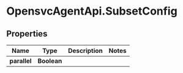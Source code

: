 # OpensvcAgentApi.SubsetConfig

## Properties

Name | Type | Description | Notes
------------ | ------------- | ------------- | -------------
**parallel** | **Boolean** |  | 


